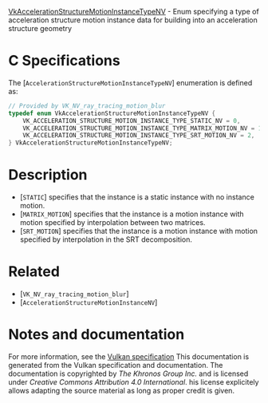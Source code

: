 [VkAccelerationStructureMotionInstanceTypeNV](https://www.khronos.org/registry/vulkan/specs/1.3-extensions/man/html/VkAccelerationStructureMotionInstanceTypeNV.html) - Enum specifying a type of acceleration structure motion instance data for building into an acceleration structure geometry

# C Specifications
The [`AccelerationStructureMotionInstanceTypeNV`] enumeration is defined
as:
```c
// Provided by VK_NV_ray_tracing_motion_blur
typedef enum VkAccelerationStructureMotionInstanceTypeNV {
    VK_ACCELERATION_STRUCTURE_MOTION_INSTANCE_TYPE_STATIC_NV = 0,
    VK_ACCELERATION_STRUCTURE_MOTION_INSTANCE_TYPE_MATRIX_MOTION_NV = 1,
    VK_ACCELERATION_STRUCTURE_MOTION_INSTANCE_TYPE_SRT_MOTION_NV = 2,
} VkAccelerationStructureMotionInstanceTypeNV;
```

# Description
- [`STATIC`] specifies that the instance is a static instance with no instance motion.
- [`MATRIX_MOTION`] specifies that the instance is a motion instance with motion specified by interpolation between two matrices.
- [`SRT_MOTION`] specifies that the instance is a motion instance with motion specified by interpolation in the SRT decomposition.

# Related
- [`VK_NV_ray_tracing_motion_blur`]
- [`AccelerationStructureMotionInstanceNV`]

# Notes and documentation
For more information, see the [Vulkan specification](https://www.khronos.org/registry/vulkan/specs/1.3-extensions/html/vkspec.html)
This documentation is generated from the Vulkan specification and documentation.
The documentation is copyrighted by *The Khronos Group Inc.* and is licensed under *Creative Commons Attribution 4.0 International*.
his license explicitely allows adapting the source material as long as proper credit is given.
        